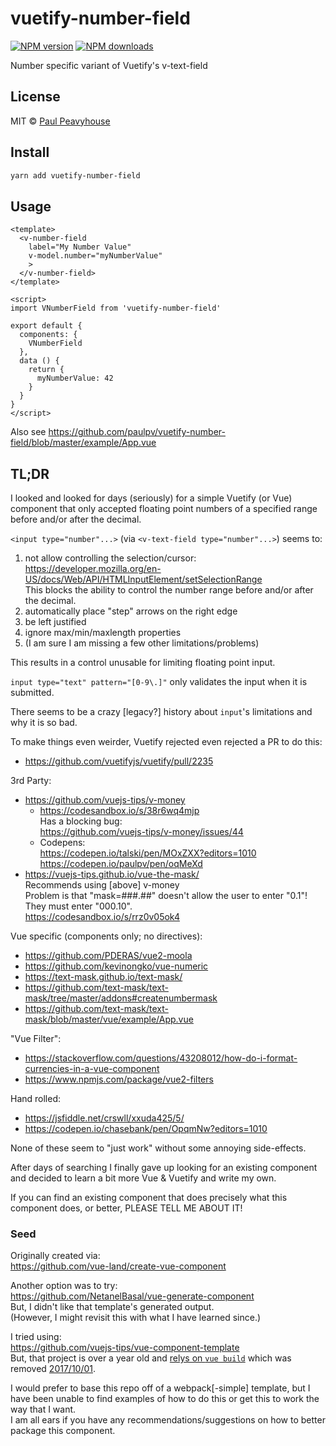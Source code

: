 # vuetify-number-field

[![NPM version](https://img.shields.io/npm/v/vuetify-number-field.svg?style=flat)](https://npmjs.com/package/vuetify-number-field) [![NPM downloads](https://img.shields.io/npm/dm/vuetify-number-field.svg?style=flat)](https://npmjs.com/package/vuetify-number-field)

Number specific variant of Vuetify's v-text-field

## License

MIT &copy; [Paul Peavyhouse](https://github.com/paulpv/vuetify-number-field/blob/master/LICENSE.md)

## Install

```bash
yarn add vuetify-number-field
```

## Usage

```vue
<template>
  <v-number-field
    label="My Number Value"
    v-model.number="myNumberValue"
    >
  </v-number-field>
</template>

<script>
import VNumberField from 'vuetify-number-field'

export default {
  components: {
    VNumberField
  },
  data () {
    return {
      myNumberValue: 42
    }
  }
}
</script>
```

Also see https://github.com/paulpv/vuetify-number-field/blob/master/example/App.vue

## TL;DR

I looked and looked for days (seriously) for a simple Vuetify (or Vue) component that only accepted floating point numbers of a specified range before and/or after the decimal.

`<input type="number"...>` (via `<v-text-field type="number"...>`) seems to:

1) not allow controlling the selection/cursor:  
https://developer.mozilla.org/en-US/docs/Web/API/HTMLInputElement/setSelectionRange  
This blocks the ability to control the number range before and/or after the decimal.
2) automatically place "step" arrows on the right edge
3) be left justified
4) ignore max/min/maxlength properties
5) (I am sure I am missing a few other limitations/problems)

This results in a control unusable for limiting floating point input.

`input type="text" pattern="[0-9\.]"` only validates the input when it is submitted.

There seems to be a crazy [legacy?] history about `input`'s limitations and why it is so bad.

To make things even weirder, Vuetify rejected even rejected a PR to do this:
* https://github.com/vuetifyjs/vuetify/pull/2235

3rd Party:
* https://github.com/vuejs-tips/v-money
  * https://codesandbox.io/s/38r6wq4mjp  
    Has a blocking bug:  
    https://github.com/vuejs-tips/v-money/issues/44
  * Codepens:  
    https://codepen.io/talski/pen/MOxZXX?editors=1010  
    https://codepen.io/paulpv/pen/oqMeXd  
* https://vuejs-tips.github.io/vue-the-mask/  
  Recommends using [above] v-money  
  Problem is that "mask=###.##" doesn't allow the user to enter "0.1"! They must enter "000.10".  
  https://codesandbox.io/s/rrz0v05ok4  

Vue specific (components only; no directives):
* https://github.com/PDERAS/vue2-moola
* https://github.com/kevinongko/vue-numeric
* https://text-mask.github.io/text-mask/
* https://github.com/text-mask/text-mask/tree/master/addons#createnumbermask
* https://github.com/text-mask/text-mask/blob/master/vue/example/App.vue

"Vue Filter":
* https://stackoverflow.com/questions/43208012/how-do-i-format-currencies-in-a-vue-component
* https://www.npmjs.com/package/vue2-filters

Hand rolled:
* https://jsfiddle.net/crswll/xxuda425/5/
* https://codepen.io/chasebank/pen/OpqmNw?editors=1010

None of these seem to "just work" without some annoying side-effects.

After days of searching I finally gave up looking for an existing component and decided to learn a bit more Vue & Vuetify and write my own.

If you can find an existing component that does precisely what this component does, or better, PLEASE TELL ME ABOUT IT!

### Seed

Originally created via:  
https://github.com/vue-land/create-vue-component

Another option was to try:  
https://github.com/NetanelBasal/vue-generate-component  
But, I didn't like that template's generated output.  
(However, I might revisit this with what I have learned since.)

I tried using:  
https://github.com/vuejs-tips/vue-component-template  
But, that project is over a year old and [relys on `vue build`](https://github.com/vuejs-tips/vue-component-template/blob/master/template/package.json) which was removed [2017/10/01](https://github.com/vuejs/vue-cli/commit/ad2b1917b0986ac1c77c55ea91d3fe9ed8ad0388).

I would prefer to base this repo off of a webpack[-simple] template, but I have been unable to find examples of how to do this or get this to work the way that I want.  
I am all ears if you have any recommendations/suggestions on how to better package this component.
